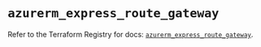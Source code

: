 # `azurerm_express_route_gateway`

Refer to the Terraform Registry for docs: [`azurerm_express_route_gateway`](https://registry.terraform.io/providers/hashicorp/azurerm/4.5.0/docs/resources/express_route_gateway).
